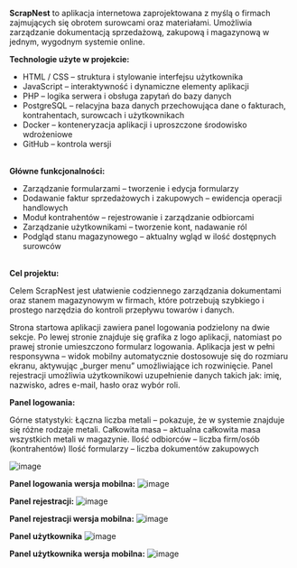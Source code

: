 **ScrapNest** to aplikacja internetowa zaprojektowana z myślą o firmach zajmujących się obrotem surowcami oraz materiałami. Umożliwia zarządzanie dokumentacją sprzedażową, zakupową i magazynową w jednym, wygodnym systemie online.

**Technologie użyte w projekcie:**
- HTML / CSS – struktura i stylowanie interfejsu użytkownika
- JavaScript – interaktywność i dynamiczne elementy aplikacji
- PHP – logika serwera i obsługa zapytań do bazy danych
- PostgreSQL – relacyjna baza danych przechowująca dane o fakturach, kontrahentach, surowcach i użytkownikach
- Docker – konteneryzacja aplikacji i uproszczone środowisko wdrożeniowe
- GitHub – kontrola wersji<br><br>

**Główne funkcjonalności:**
- Zarządzanie formularzami – tworzenie i edycja formularzy
- Dodawanie faktur sprzedażowych i zakupowych – ewidencja operacji handlowych
- Moduł kontrahentów – rejestrowanie i zarządzanie odbiorcami 
- Zarządzanie użytkownikami – tworzenie kont, nadawanie ról
- Podgląd stanu magazynowego – aktualny wgląd w ilość dostępnych surowców<br><br>

**Cel projektu:**

Celem ScrapNest jest ułatwienie codziennego zarządzania dokumentami oraz stanem magazynowym w firmach, które potrzebują szybkiego i prostego narzędzia do kontroli przepływu towarów i danych.

Strona startowa aplikacji zawiera panel logowania podzielony na dwie sekcje. Po lewej stronie znajduje się grafika z logo aplikacji, natomiast po prawej stronie umieszczono formularz logowania. Aplikacja jest w pełni responsywna – widok mobilny automatycznie dostosowuje się do rozmiaru ekranu, aktywując „burger menu” umożliwiające ich rozwinięcie. Panel rejestracji umożliwia użytkownikowi uzupełnienie danych takich jak: imię, nazwisko, adres e-mail, hasło oraz wybór roli.

**Panel logowania:**

Górne statystyki:
Łączna liczba metali – pokazuje, że w systemie znajduje się różne rodzaje metali.
Całkowita masa – aktualna całkowita masa wszystkich metali w magazynie.
Ilość odbiorców – liczba firm/osób (kontrahentów)
Ilość formularzy – liczba dokumentów zakupowych

![image](https://github.com/user-attachments/assets/ceb8b865-a097-4c93-9c7a-2b56e68d1b58)

**Panel logowania wersja mobilna:**
![image](https://github.com/user-attachments/assets/cdbed45b-556e-4e18-934b-743129e97639)

**Panel rejestracji:**
![image](https://github.com/user-attachments/assets/3e2864ba-d4b3-4fa7-b5bc-01bbd93e7257)

**Panel rejestracji wersja mobilna:**
![image](https://github.com/user-attachments/assets/ea85ed11-38c9-4294-a8bb-57ec1e043671)

**Panel użytkownika**
![image](https://github.com/user-attachments/assets/9c4f326b-b786-4666-8326-f4bb8eacbd08)

**Panel użytkownika wersja mobilna:**
![image](https://github.com/user-attachments/assets/aae1ee11-b32c-4599-af8f-aabebb5e73a7)
